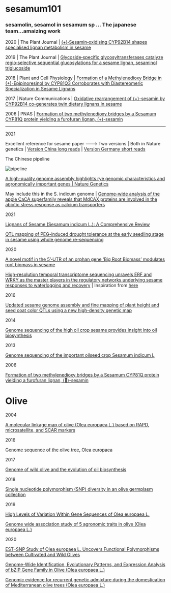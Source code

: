 # sesamum101

### sesamolin, sesamol in sesamum sp ... The japanese team...amaizing work





2020 | The Plant Journal | [(+)‐Sesamin‐oxidising CYP92B14 shapes specialised lignan metabolism in sesame](https://onlinelibrary.wiley.com/doi/full/10.1111/tpj.14989)


2019 | The Plant Journal | [Glycoside‐specific glycosyltransferases catalyze regio‐selective sequential glucosylations for a sesame lignan, sesaminol triglucoside](https://onlinelibrary.wiley.com/doi/full/10.1111/tpj.14586)

2018 | Plant and Cell Physiology | [Formation of a Methylenedioxy Bridge in (+)-Epipinoresinol by CYP81Q3 Corroborates with Diastereomeric Specialization in Sesame Lignans](https://academic.oup.com/pcp/article/59/11/2278/5062626?login=true)

2017 | Nature Communications | [Oxidative rearrangement of (+)-sesamin by CYP92B14 co-generates twin dietary lignans in sesame](https://www.nature.com/articles/s41467-017-02053-7)

2006 | PNAS | [Formation of two methylenedioxy bridges by a Sesamum CYP81Q protein yielding a furofuran lignan, (+)-sesamin](https://www.pnas.org/content/103/26/10116.short)

-----------------------------------------------------------------------------------------------------------------------------------


2021


 Excellent reference for sesame paper ---> Two versions | Both in Nature genetics | [Version China long reads](https://www.nature.com/articles/s41588-021-00808-z.pdf) | [Version Germany short reads](https://www.nature.com/articles/s41588-021-00807-0.pdf)
 
 
 
 The Chinese pipeline
 
 ![pipeline](https://media.springernature.com/full/springer-static/esm/art%3A10.1038%2Fs41588-021-00808-z/MediaObjects/41588_2021_808_Fig8_ESM.jpg?as=webp)
 
 
 
 
 
 
 
 
 
 
 
 
 
 
 
 
 
 
 
 [A high-quality genome assembly highlights rye genomic characteristics and agronomically important genes | Nature Genetics](https://www.nature.com/articles/s41588-021-00808-z)


May include this in the S. indicum genome | [Genome-wide analysis of the apple CaCA superfamily reveals that MdCAX proteins are involved in the abiotic stress response as calcium transporters](https://link.springer.com/article/10.1186/s12870-021-02866-1)


2021



[Lignans of Sesame (Sesamum indicum L.): A Comprehensive Review](https://www.mdpi.com/1420-3049/26/4/883)


[QTL mapping of PEG-induced drought tolerance at the early seedling stage in sesame using whole genome re-sequencing](https://journals.plos.org/plosone/article?id=10.1371/journal.pone.0247681)

2020 

[A novel motif in the 5’‐UTR of an orphan gene ‘Big Root Biomass’ modulates root biomass in sesame](https://onlinelibrary.wiley.com/doi/abs/10.1111/pbi.13531)

[High-resolution temporal transcriptome sequencing unravels ERF and WRKY as the master players in the regulatory networks underlying sesame responses to waterlogging and recovery](https://www.sciencedirect.com/science/article/pii/S0888754320320206) | Inspiration from [here](http://www.plantcell.org/content/31/5/974)


2016 



[Updated sesame genome assembly and fine mapping of plant height and seed coat color QTLs using a new high-density genetic map](https://bmcgenomics.biomedcentral.com/articles/10.1186/s12864-015-2316-4)


2014 


[Genome sequencing of the high oil crop sesame provides insight into oil biosynthesis](https://genomebiology.biomedcentral.com/articles/10.1186/gb-2014-15-2-r39)


2013 



[Genome sequencing of the important oilseed crop Sesamum indicum L](https://genomebiology.biomedcentral.com/articles/10.1186/gb-2013-14-1-401)


2006


[Formation of two methylenedioxy bridges by a Sesamum CYP81Q protein yielding a furofuran lignan, ()-sesamin](https://www.pnas.org/content/pnas/103/26/10116.full.pdf)

# Olive

2004


[A molecular linkage map of olive (Olea europaea L.) based on RAPD, microsatellite, and SCAR markers](https://cdnsciencepub.com/doi/10.1139/g03-091)

2016 

[Genome sequence of the olive tree, Olea europaea](https://academic.oup.com/gigascience/article/5/1/s13742-016-0134-5/2720990)




2017

[Genome of wild olive and the evolution of oil biosynthesis](https://www.pnas.org/content/114/44/E9413)



2018

[Single nucleotide polymorphism (SNP) diversity in an olive germplasm collection](https://www.actahort.org/books/1199/1199_5.htm)




2019

[High Levels of Variation Within Gene Sequences of Olea europaea L.](https://www.frontiersin.org/articles/10.3389/fpls.2018.01932/full)


[Genome wide association study of 5 agronomic traits in olive (Olea europaea L.)](https://www.nature.com/articles/s41598-019-55338-w)





2020


[EST–SNP Study of Olea europaea L. Uncovers Functional Polymorphisms between Cultivated and Wild Olives](https://www.mdpi.com/2073-4425/11/8/916)




[Genome-Wide Identification, Evolutionary Patterns, and Expression Analysis of bZIP Gene Family in Olive (Olea europaea L.)](https://www.mdpi.com/2073-4425/11/5/510)





[Genomic evidence for recurrent genetic admixture during the domestication of Mediterranean olive trees (Olea europaea L.)](https://bmcbiol.biomedcentral.com/articles/10.1186/s12915-020-00881-6)

